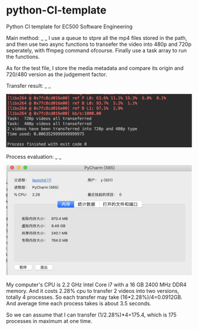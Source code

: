 # python-CI-template
Python CI template for EC500 Software Engineering

Main method:
_ _
I use a queue to stpre all the mp4 files stored in the path, and then use two async functions to transefer the video into 480p and 720p seperately, with ffmpeg command ofcourse. Finally use a task array to run the functions.

As for the test file, I store the media metadata and compare its origin and 720/480 version as the judgement factor.

Transfer result:
_ _

![ex2_result](ex2_result.png)

Process evaluation:
_ _

![CPU](CPU.png)

My computer's CPU is 2.2 GHz Intel Core i7 with a 16 GB 2400 MHz DDR4 memory. And it costs 2.28% cpu to transfer 2 videos into two versions, totally 4 processes. So each transfer may take (16*2.28%)/4=0.0912GB. And average time each process takes is about 3.5 seconds.

So we can assume that I can transfer (1/2.28%)*4=175.4, which is 175 processes in maximum at one time.
